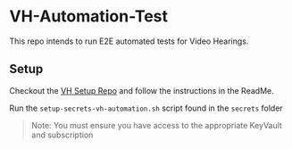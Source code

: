 # VH-Automation-Test

This repo intends to run E2E automated tests for Video Hearings.

## Setup

Checkout the [VH Setup Repo](https://github.com/hmcts/vh-setup) and follow the instructions in the ReadMe.

Run the `setup-secrets-vh-automation.sh` script found in the `secrets` folder

> Note: You must ensure you have access to the appropriate KeyVault and subscription